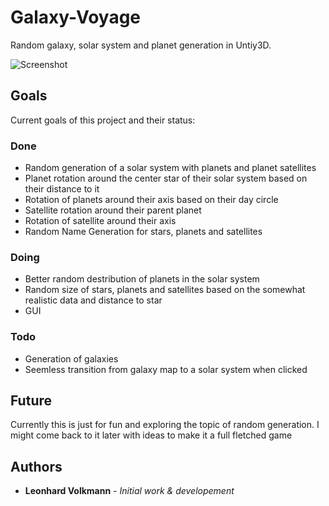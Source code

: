 # Galaxy-Voyage

Random galaxy, solar system and planet generation in Untiy3D. 

![Screenshot](https://github.com/leoVolk/Galaxy-Voyage/blob/master/Capture.PNG?raw=true "Screenshot")


## Goals
Current goals of this project and their status:
  ### Done
   * Random generation of a solar system with planets and planet satellites
   * Planet rotation around the center star of their solar system based on their distance to it
   * Rotation of planets around their axis based on their day circle
   * Satellite rotation around their parent planet
   * Rotation of satellite around their axis
   * Random Name Generation for stars, planets and satellites

  ### Doing
   * Better random destribution of planets in the solar system
   * Random size of stars, planets and satellites based on the somewhat realistic data and distance to star
   * GUI
  ### Todo
   * Generation of galaxies
   * Seemless transition from galaxy map to a solar system when clicked

## Future
Currently this is just for fun and exploring the topic of random generation. I might come back to it later with ideas to make it a full fletched game

## Authors
* **Leonhard Volkmann** -  *Initial work & developement*
